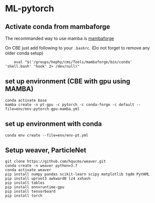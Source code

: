 # ML-pytorch

## Activate conda from mambaforge

The recommanded way to use mamba is [mambaforge](https://mamba.readthedocs.io/en/latest/installation.html#)

On CBE just add following to your  ```.bashrc```. (Do not forget to remove any older conda setup)

        eval "$('/groups/hephy/cms/Tools/mambaforge/bin/conda' 'shell.bash' 'hook' 2> /dev/null)"



## set up environment (CBE with gpu using MAMBA)
```
conda activate base
mamba create -n pt-gpu -c pytorch -c conda-forge -c default --file=env/env-pytorch-gpu-mamba.yml
```
## set up environment with conda
```
conda env create --file=env/env-pt.yml
```


## Setup weaver, ParticleNet

```
git clone https://github.com/hqucms/weaver.git
conda create -n weaver python=3.7
conda activate weaver
pip install numpy pandas scikit-learn scipy matplotlib tqdm PyYAML
pip install uproot3 awkward0 lz4 xxhash
pip install tables
pip install onnxruntime-gpu
pip install tensorboard
pip install torch
```
